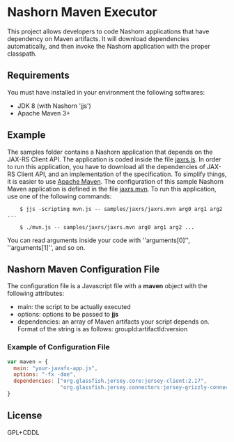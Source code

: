 Nashorn Maven Executor
=====
This project allows developers to code Nashorn applications that have dependency on Maven artifacts. It will download dependencies automatically, and then invoke the Nashorn application with the proper classpath.

## Requirements
You must have installed in your environment the following softwares:
 - JDK 8 (with Nashorn 'jjs')
 - Apache Maven 3+

## Example
The samples folder contains a Nashorn application that depends on the JAX-RS Client API. The application is coded inside the file [jaxrs.js](samples/jaxrs/jaxrs.js). In order to run this application, you have to download all the dependencies of JAX-RS Client API, and an implementation of the specification. To simplify things, it is easier to use [Apache Maven](http://maven.apache.org). The configuration of this sample Nashorn Maven application is defined in the file [jaxrs.mvn](samples/jaxrs/jaxrs.mvn). To run this application, use one of the following commands:

        $ jjs -scripting mvn.js -- samples/jaxrs/jaxrs.mvn arg0 arg1 arg2 ...
        
        $ ./mvn.js -- samples/jaxrs/jaxrs.mvn arg0 arg1 arg2 ...

You can read arguments inside your code with ''arguments[0]'', ''arguments[1]'', and so on.

## Nashorn Maven Configuration File
The configuration file is a Javascript file with a **maven** object with the following attributes:
 - main: the script to be actually executed
 - options: options to be passed to **jjs**
 - dependencies: an array of Maven artifacts your script depends on. Format of the string is as follows: groupId:artifactId:version

### Example of Configuration File
```javascript
var maven = {
  main: "your-javafx-app.js",
  options: "-fx -doe",
  dependencies: ["org.glassfish.jersey.core:jersey-client:2.17", 
                 "org.glassfish.jersey.connectors:jersey-grizzly-connector:2.17"]
}
```

## License
GPL+CDDL
